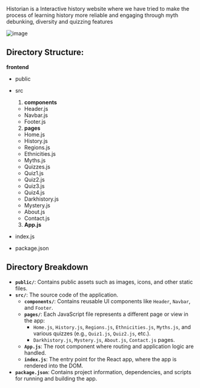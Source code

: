 Historian is a Interactive history website where we have tried to make the process of learning history more reliable and engaging through myth debunking, diversity and quizzing features

![image](https://github.com/user-attachments/assets/f82f36a1-6613-40eb-b6d6-a7a9e6394d98)

## Directory Structure:

**frontend**
- public
- src
  1. **components** 
     
    - Header.js
    - Navbar.js
    - Footer.js
  
  2. **pages**
     
    -  Home.js 
    -  History.js
    -  Regions.js 
    -  Ethnicities.js 
    -  Myths.js 
    -  Quizzes.js 
    -  Quiz1.js 
    -  Quiz2.js 
    -  Quiz3.js
    -  Quiz4.js 
    -  Darkhistory.js
    -  Mystery.js 
    -  About.js
    -  Contact.js 
  
  3. **App.js**
    
- index.js 
- package.json 


## Directory Breakdown

- **`public/`**: Contains public assets such as images, icons, and other static files.
- **`src/`**: The source code of the application.
  - **`components/`**: Contains reusable UI components like `Header`, `Navbar`, and `Footer`.
  - **`pages/`**: Each JavaScript file represents a different page or view in the app:
    - `Home.js`, `History.js`, `Regions.js`, `Ethnicities.js`, `Myths.js`, and various quizzes (e.g., `Quiz1.js`, `Quiz2.js`, etc.).
    - `Darkhistory.js`, `Mystery.js`, `About.js`, `Contact.js` pages.
  - **`App.js`**: The root component where routing and application logic are handled.
  - **`index.js`**: The entry point for the React app, where the app is rendered into the DOM.
- **`package.json`**: Contains project information, dependencies, and scripts for running and building the app.


